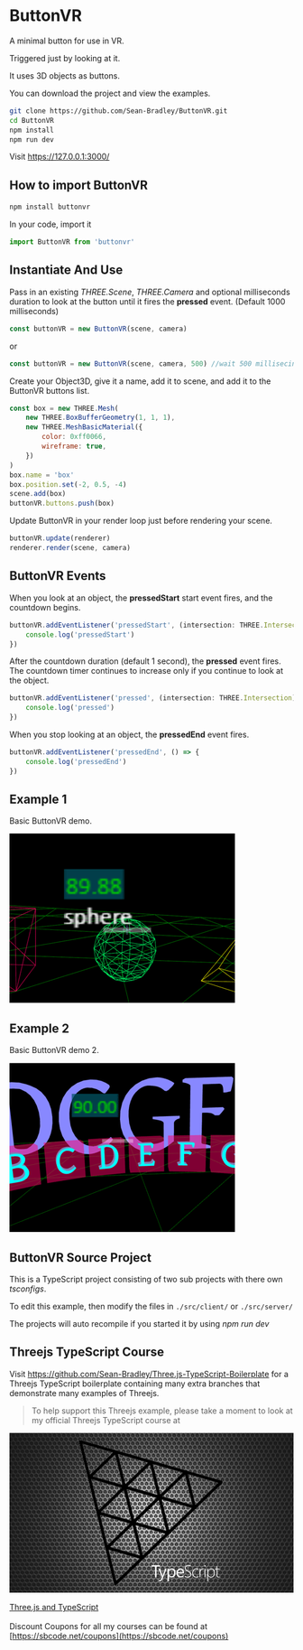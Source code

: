 # ButtonVR

A minimal button for use in VR.

Triggered just by looking at it.

It uses 3D objects as buttons.

You can download the project and view the examples.

```bash
git clone https://github.com/Sean-Bradley/ButtonVR.git
cd ButtonVR
npm install
npm run dev
```

Visit https://127.0.0.1:3000/

## How to import ButtonVR

```bash
npm install buttonvr
```

In your code, import it

```javascript
import ButtonVR from 'buttonvr'
```

## Instantiate And Use

Pass in an existing _THREE.Scene_, _THREE.Camera_ and optional milliseconds duration to look at the button until it fires the **pressed** event. (Default 1000 milliseconds)

```javascript
const buttonVR = new ButtonVR(scene, camera)
```

or

```javascript
const buttonVR = new ButtonVR(scene, camera, 500) //wait 500 millisecinds to decide if button is pressed. (Default 1000ms)
```

Create your Object3D, give it a name, add it to scene, and add it to the ButtonVR buttons list.

```javascript
const box = new THREE.Mesh(
    new THREE.BoxBufferGeometry(1, 1, 1),
    new THREE.MeshBasicMaterial({
        color: 0xff0066,
        wireframe: true,
    })
)
box.name = 'box'
box.position.set(-2, 0.5, -4)
scene.add(box)
buttonVR.buttons.push(box)
```

Update ButtonVR in your render loop just before rendering your scene.

```javascript
buttonVR.update(renderer)
renderer.render(scene, camera)
```

## ButtonVR Events

When you look at an object, the **pressedStart** start event fires, and the countdown begins.

```javascript
buttonVR.addEventListener('pressedStart', (intersection: THREE.Intersection) => {
    console.log('pressedStart')
})
```

After the countdown duration (default 1 second), the **pressed** event fires. The countdown timer continues to increase only if you continue to look at the object.

```javascript
buttonVR.addEventListener('pressed', (intersection: THREE.Intersection) => {
    console.log('pressed')
})
```

When you stop looking at an object, the **pressedEnd** event fires.

```javascript
buttonVR.addEventListener('pressedEnd', () => {
    console.log('pressedEnd')
})
```

## Example 1

Basic ButtonVR demo.

[![ButtonVR Example 1](./dist/client/img/buttonvr-1.gif)](https://sbcode.net/threejs/buttonvr-1/)

## Example 2

Basic ButtonVR demo 2.

[![ButtonVR Example 2](./dist/client/img/buttonvr-2.gif)](https://sbcode.net/threejs/buttonvr-2/)

## ButtonVR Source Project

This is a TypeScript project consisting of two sub projects with there own _tsconfigs_.

To edit this example, then modify the files in `./src/client/` or `./src/server/`

The projects will auto recompile if you started it by using _npm run dev_

## Threejs TypeScript Course

Visit https://github.com/Sean-Bradley/Three.js-TypeScript-Boilerplate for a Threejs TypeScript boilerplate containing many extra branches that demonstrate many examples of Threejs.

> To help support this Threejs example, please take a moment to look at my official Threejs TypeScript course at

[![Threejs TypeScript Course](threejs-course-image.png)](https://www.udemy.com/course/threejs-tutorials/?referralCode=4C7E1DE91C3E42F69D0F)

[Three.js and TypeScript](https://www.udemy.com/course/threejs-tutorials/?referralCode=4C7E1DE91C3E42F69D0F)<br/>  
 Discount Coupons for all my courses can be found at [https://sbcode.net/coupons](https://sbcode.net/coupons)
